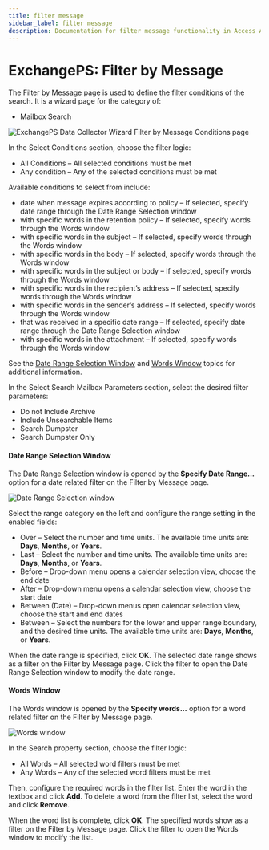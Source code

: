 ```yaml
---
title: filter message
sidebar_label: filter message
description: Documentation for filter message functionality in Access Analyzer including configuration and usage information.
---
```


# ExchangePS: Filter by Message

The Filter by Message page is used to define the filter conditions of the search. It is a wizard
page for the category of:

- Mailbox Search

![ExchangePS Data Collector Wizard Filter by Message Conditions page](/img/product_docs/accessanalyzer/admin/datacollector/exchangeps/filtermessage.webp)

In the Select Conditions section, choose the filter logic:

- All Conditions – All selected conditions must be met
- Any condition – Any of the selected conditions must be met

Available conditions to select from include:

- date when message expires according to policy – If selected, specify date range through the Date
  Range Selection window
- with specific words in the retention policy – If selected, specify words through the Words window
- with specific words in the subject – If selected, specify words through the Words window
- with specific words in the body – If selected, specify words through the Words window
- with specific words in the subject or body – If selected, specify words through the Words window
- with specific words in the recipient’s address – If selected, specify words through the Words
  window
- with specific words in the sender’s address – If selected, specify words through the Words window
- that was received in a specific date range – If selected, specify date range through the Date
  Range Selection window
- with specific words in the attachment – If selected, specify words through the Words window

See the [Date Range Selection Window](#date-range-selection-window) and
[Words Window](#words-window) topics for additional information.

In the Select Search Mailbox Parameters section, select the desired filter parameters:

- Do not Include Archive
- Include Unsearchable Items
- Search Dumpster
- Search Dumpster Only

#### Date Range Selection Window

The Date Range Selection window is opened by the **Specify Date Range...** option for a date related
filter on the Filter by Message page.

![Date Range Selection window](/img/product_docs/accessanalyzer/admin/datacollector/exchangeps/daterangeselectionwindow.webp)

Select the range category on the left and configure the range setting in the enabled fields:

- Over – Select the number and time units. The available time units are: **Days**, **Months**, or
  **Years**.
- Last – Select the number and time units. The available time units are: **Days**, **Months**, or
  **Years**.
- Before – Drop-down menu opens a calendar selection view, choose the end date
- After – Drop-down menu opens a calendar selection view, choose the start date
- Between (Date) – Drop-down menus open calendar selection view, choose the start and end dates
- Between – Select the numbers for the lower and upper range boundary, and the desired time units.
  The available time units are: **Days**, **Months**, or **Years**.

When the date range is specified, click **OK**. The selected date range shows as a filter on the
Filter by Message page. Click the filter to open the Date Range Selection window to modify the date
range.

#### Words Window

The Words window is opened by the **Specify words...** option for a word related filter on the
Filter by Message page.

![Words window](/img/product_docs/accessanalyzer/admin/datacollector/exchangeps/wordswindow.webp)

In the Search property section, choose the filter logic:

- All Words – All selected word filters must be met
- Any Words – Any of the selected word filters must be met

Then, configure the required words in the filter list. Enter the word in the textbox and click
**Add**. To delete a word from the filter list, select the word and click **Remove**.

When the word list is complete, click **OK**. The specified words show as a filter on the Filter by
Message page. Click the filter to open the Words window to modify the list.
